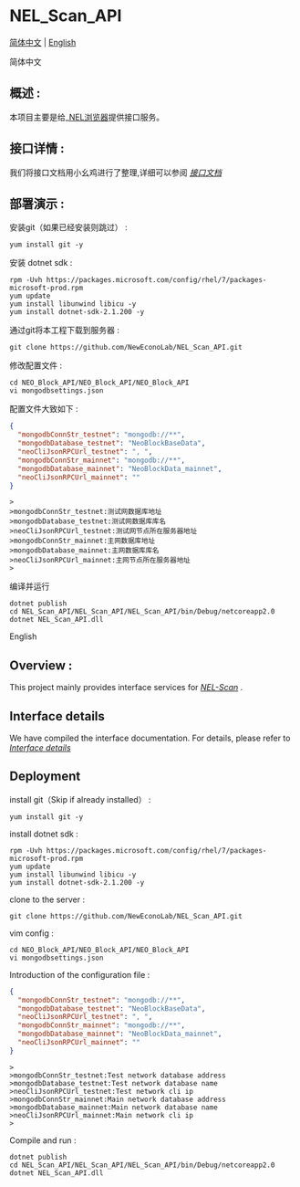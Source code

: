 # NEL_Scan_API
[简体中文](#zh) |    [English](#en) 

<a name="zh">简体中文</a>
## 概述 :
本项目主要是给_[NEL浏览器](https://scan.nel.group/)提供接口服务。

## 接口详情 :
我们将接口文档用小幺鸡进行了整理,详细可以参阅 _[接口文档](http://www.xiaoyaoji.cn/doc/2veptPpn9o/edit)_

## 部署演示 :

安装git（如果已经安装则跳过） :
```
yum install git -y
```

安装 dotnet sdk :
```
rpm -Uvh https://packages.microsoft.com/config/rhel/7/packages-microsoft-prod.rpm
yum update
yum install libunwind libicu -y
yum install dotnet-sdk-2.1.200 -y
```

通过git将本工程下载到服务器 :
```
git clone https://github.com/NewEconoLab/NEL_Scan_API.git
```

修改配置文件 :
```
cd NEO_Block_API/NEO_Block_API/NEO_Block_API
vi mongodbsettings.json
```
配置文件大致如下 :
```json
{
  "mongodbConnStr_testnet": "mongodb://**",
  "mongodbDatabase_testnet": "NeoBlockBaseData",
  "neoCliJsonRPCUrl_testnet": ", ",
  "mongodbConnStr_mainnet": "mongodb://**",
  "mongodbDatabase_mainnet": "NeoBlockData_mainnet",
  "neoCliJsonRPCUrl_mainnet": ""
}
```
```
>
>mongodbConnStr_testnet:测试网数据库地址
>mongodbDatabase_testnet:测试网数据库库名
>neoCliJsonRPCUrl_testnet:测试网节点所在服务器地址
>mongodbConnStr_mainnet:主网数据库地址
>mongodbDatabase_mainnet:主网数据库库名
>neoCliJsonRPCUrl_mainnet:主网节点所在服务器地址
>
```

编译并运行
```
dotnet publish
cd NEL_Scan_API/NEL_Scan_API/NEL_Scan_API/bin/Debug/netcoreapp2.0
dotnet NEL_Scan_API.dll
```


<a name="en">English</a>
## Overview :
This project mainly provides interface services for _[NEL-Scan](https://scan.nel.group/)_ .

## Interface details
We have compiled the interface documentation. For details, please refer to _[Interface details](http://www.xiaoyaoji.cn/doc/2veptPpn9o/edit)_

## Deployment

install git（Skip if already installed） :
```
yum install git -y
```

install dotnet sdk :
```
rpm -Uvh https://packages.microsoft.com/config/rhel/7/packages-microsoft-prod.rpm
yum update
yum install libunwind libicu -y
yum install dotnet-sdk-2.1.200 -y
```

clone to the server :
```
git clone https://github.com/NewEconoLab/NEL_Scan_API.git
```

vim config :
```
cd NEO_Block_API/NEO_Block_API/NEO_Block_API
vi mongodbsettings.json
```
Introduction of the configuration file :
```json
{
  "mongodbConnStr_testnet": "mongodb://**",
  "mongodbDatabase_testnet": "NeoBlockBaseData", 
  "neoCliJsonRPCUrl_testnet": ", ",
  "mongodbConnStr_mainnet": "mongodb://**",
  "mongodbDatabase_mainnet": "NeoBlockData_mainnet",
  "neoCliJsonRPCUrl_mainnet": ""
}
```
```
>
>mongodbConnStr_testnet:Test network database address
>mongodbDatabase_testnet:Test network database name
>neoCliJsonRPCUrl_testnet:Test network cli ip
>mongodbConnStr_mainnet:Main network database address
>mongodbDatabase_mainnet:Main network database name
>neoCliJsonRPCUrl_mainnet:Main network cli ip
>
```

Compile and run :
```
dotnet publish
cd NEL_Scan_API/NEL_Scan_API/NEL_Scan_API/bin/Debug/netcoreapp2.0
dotnet NEL_Scan_API.dll
```
